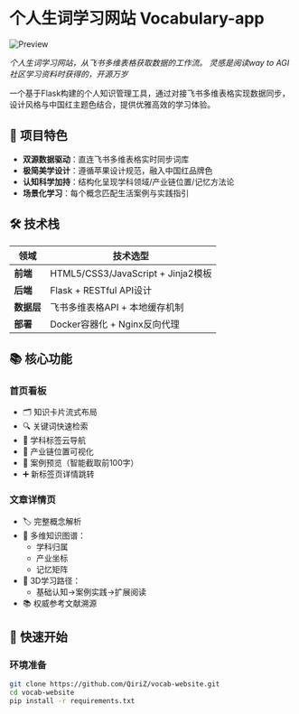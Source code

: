 # 个人生词学习网站 Vocabulary-app

![Preview](https://via.placeholder.com/800x400.png?text=Apple+Style+Preview) 

*个人生词学习网站，从飞书多维表格获取数据的工作流。 灵感是阅读way to AGI社区学习资料时获得的，开源万岁*

一个基于Flask构建的个人知识管理工具，通过对接飞书多维表格实现数据同步，设计风格与中国红主题色结合，提供优雅高效的学习体验。

## 🌟 项目特色
- **双源数据驱动**：直连飞书多维表格实时同步词库
- **极简美学设计**：遵循苹果设计规范，融入中国红品牌色
- **认知科学加持**：结构化呈现学科领域/产业链位置/记忆方法论
- **场景化学习**：每个概念匹配生活案例与实践指引

## 🛠️ 技术栈
| 领域        | 技术选型                          |
|-------------|-----------------------------------|
| **前端**    | HTML5/CSS3/JavaScript + Jinja2模板 |
| **后端**    | Flask + RESTful API设计           |
| **数据层**  | 飞书多维表格API + 本地缓存机制     |
| **部署**    | Docker容器化 + Nginx反向代理       |

## 📚 核心功能

### 首页看板
- 🗂️ 知识卡片流式布局
- 🔍 关键词快速检索
- 📌 学科标签云导航
- 🎯 产业链位置可视化
- 📖 案例预览（智能截取前100字）
- ➕ 新标签页详情跳转

### 文章详情页
- 🏷️ 完整概念解析
- 🧬 多维知识图谱：
  - 学科归属
  - 产业坐标
  - 记忆矩阵
- 🎯 3D学习路径：
  - 基础认知→案例实践→扩展阅读
- 📚 权威参考文献溯源

## 🚀 快速开始

### 环境准备
```bash
git clone https://github.com/QiriZ/vocab-website.git
cd vocab-website
pip install -r requirements.txt
